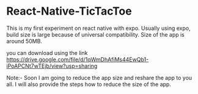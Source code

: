 # React-Native-TicTacToe

This is my first experiment on react native with expo.
Usually using expo, build size is large because of universal compatibility.
Size of the app is around 50MB.

you can download using the link
https://drive.google.com/file/d/1qWmDhAfiMs44EwQb1-iPoAPCNt7wTEjb/view?usp=sharing

Note:- Soon I am going to reduce the app size and reshare the app to you all.
       I will also provide the steps how to reduce the size of the app.  
